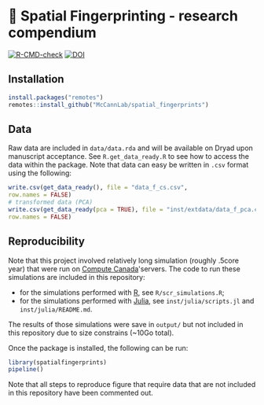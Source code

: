 # :book: Spatial Fingerprinting - research compendium
[![R-CMD-check](https://github.com/McCannLab/spatial_fingerprints/workflows/R-CMD-check/badge.svg)](https://github.com/McCannLab/spatial_fingerprints/actions)
[![DOI](https://zenodo.org/badge/250544023.svg)](https://zenodo.org/badge/latestdoi/250544023)



## Installation

```R
install.packages("remotes")
remotes::install_github("McCannLab/spatial_fingerprints")
```

## Data 

Raw data are included in `data/data.rda` and will be available on Dryad upon manuscript acceptance. See `R.get_data_ready.R` to see how to access the data within the package. Note that data can easy be written in `.csv` format using the following:


```R
write.csv(get_data_ready(), file = "data_f_cs.csv",
row.names = FALSE)
# transformed data (PCA)
write.csv(get_data_ready(pca = TRUE), file = "inst/extdata/data_f_pca.csv",
row.names = FALSE)
```


## Reproducibility 

Note that this project involved relatively long simulation (roughly .5core year) that were run on [Compute Canada](https://www.computecanada.ca/?lang=fr)'servers. The code to run these simulations are included in this repository: 

- for the simulations performed with [R](https://www.r-project.org/), see `R/scr_simulations.R`;
- for the simulations performed with [Julia](https://julialang.org/), see `inst/julia/scripts.jl` and `inst/julia/README.md`.

The results of those simulations were save in `output/` but not included in this repository due to size constrains (~10Go total).

Once the package is installed, the following can be run:


```R
library(spatialfingerprints)
pipeline()
```

Note that all steps to reproduce figure that require data that are not included in this repository have been commented out.